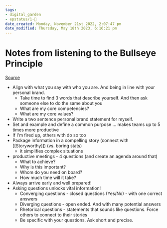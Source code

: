 ```yaml
---
tags: 
- digital_garden
- epstatus/1-🌱
date_created: Monday, November 21st 2022, 2:07:47 pm
date_modified: Thursday, May 18th 2023, 6:16:21 pm
---
```

# Notes from listening to the Bullseye Principle
[Source](https://www.blinkist.com/en/app/books/the-bullseye-principle-en)

+ Align with what you say with who you are. And being in line with your personal brand.
	+ Take time to find 3 words that describe yourself. And then ask someone else to do the same about you
	+ What are my core competencies?
	+ What are my core values?
+ Write a two sentence personal brand statement for myself.
+ Set and example and define a common purpose ... makes teams up to 5 times more productive
+ If I'm fired up, others with do so too
+ Package information in a compelling story (connect with [[Storyworthy]])  (vs. boring stats)
	+ it simplifies complex situations
+ productive meetings - 4 questions (and create an agenda around that)
	+ What to achieve?
	+ Why is this important?
	+ Whom do you need on board?
	+ How much time will it take?
+ Always arrive early and well prepared!
+ Asking questions unlocks vital information!
	+ Converging questions - closed questions (Yes/No) - with one correct answers
	+ Diverging questions - open ended. And with many potential answers
	+ Rhetorical questions - statements that sounds like questions. Force others to connect to their stories
	+ Be specific with your questions. Ask short and precise.